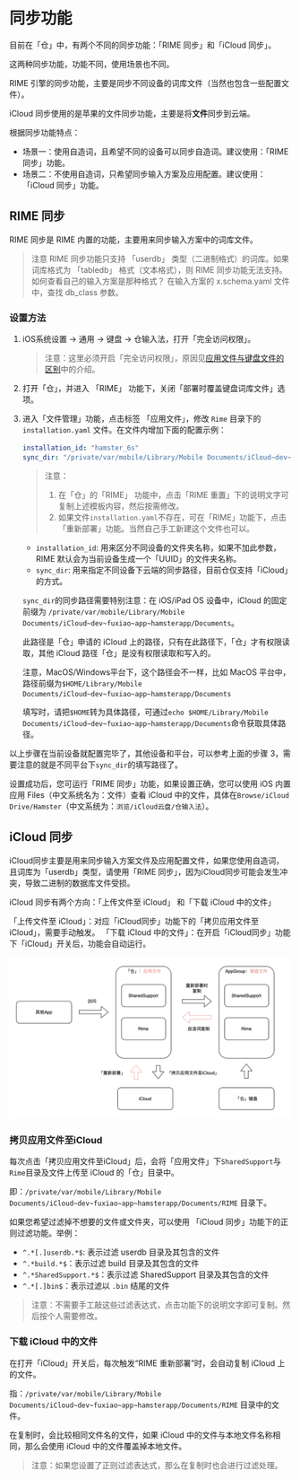 # 同步功能

目前在「仓」中，有两个不同的同步功能：「RIME 同步」和「iCloud 同步」。

这两种同步功能，功能不同，使用场景也不同。

RIME 引擎的同步功能，主要是同步不同设备的词库文件（当然也包含一些配置文件）。

iCloud 同步使用的是苹果的文件同步功能，主要是将**文件**同步到云端。

根据同步功能特点：

* 场景一：使用自造词，且希望不同的设备可以同步自造词。建议使用：「RIME 同步」功能。
* 场景二：不使用自造词，只希望同步输入方案及应用配置。建议使用：「iCloud 同步」功能。


## RIME 同步

RIME 同步是 RIME 内置的功能，主要用来同步输入方案中的词库文件。

> 注意
> RIME 同步功能只支持 「userdb」 类型（二进制格式）的词库。如果词库格式为 「tabledb」 格式（文本格式），则 RIME 同步功能无法支持。
> 如何查看自己的输入方案是那种格式？
> 在输入方案的 x.schema.yaml 文件中，查找 db_class 参数。

### 设置方法

1. iOS系统设置 -> 通用 -> 键盘 -> 仓输入法，打开「完全访问权限」。

    > 注意：这里必须开启「完全访问权限」，原因见[应用文件与键盘文件的区别](FilesManager.html#应用文件与键盘文件的区别)中的介绍。

2. 打开「仓」，并进入 「RIME」 功能下，关闭「部署时覆盖键盘词库文件」选项。

3. 进入「文件管理」功能，点击标签 「应用文件」，修改 `Rime` 目录下的 `installation.yaml` 文件。在文件内增加下面的配置示例：

    ```yaml
    installation_id: "hamster_6s"
    sync_dir: "/private/var/mobile/Library/Mobile Documents/iCloud~dev~fuxiao~app~hamsterapp/Documents/sync"
    ```

    > 注意：
    > 1. 在「仓」的「RIME」 功能中，点击「RIME 重置」下的说明文字可复制上述模板内容，然后按需修改。
    > 2. 如果文件`installation.yaml`不存在，可在「RIME」功能下，点击「重新部署」功能。当然自己手工新建这个文件也可以。

    * `installation_id`: 用来区分不同设备的文件夹名称，如果不加此参数，RIME 默认会为当前设备生成一个「UUID」的文件夹名称。
    * `sync_dir`: 用来指定不同设备下云端的同步路径，目前仓仅支持「iCloud」的方式。

    `sync_dir`的同步路径需要特别注意：在 iOS/iPad OS 设备中，iCloud 的固定前缀为 `/private/var/mobile/Library/Mobile Documents/iCloud~dev~fuxiao~app~hamsterapp/Documents`。

    此路径是「仓」申请的 iCloud 上的路径，只有在此路径下，「仓」才有权限读取，其他 iCloud 路径「仓」是没有权限读取和写入的。
    
    注意，MacOS/Windows平台下，这个路径会不一样，比如 MacOS 平台中，路径前缀为`$HOME/Library/Mobile Documents/iCloud~dev~fuxiao~app~hamsterapp/Documents`
    
    填写时，请把`$HOME`转为具体路径，可通过`echo $HOME/Library/Mobile Documents/iCloud~dev~fuxiao~app~hamsterapp/Documents`命令获取具体路径。


以上步骤在当前设备就配置完毕了，其他设备和平台，可以参考上面的步骤 3，需要注意的就是不同平台下`sync_dir`的填写路径了。

设置成功后，您可运行「RIME 同步」功能，如果设置正确，您可以使用 iOS 内置应用 Files（中文系统名为：文件）查看 iCloud 中的文件，具体在`Browse/iCloud Drive/Hamster`（中文系统为：`浏览/iCloud云盘/仓输入法`）。

## iCloud 同步

iCloud同步主要是用来同步输入方案文件及应用配置文件，如果您使用自造词，且词库为「userdb」类型，请使用「RIME 同步」，因为iCloud同步可能会发生冲突，导致二进制的数据库文件受损。

iCloud 同步有两个方向：「上传文件至 iCloud」 和「下载 iCloud 中的文件」

「上传文件至 iCloud」：对应「iCloud同步」功能下的「拷贝应用文件至iCloud」，需要手动触发。
「下载 iCloud 中的文件」：在开启「iCloud同步」功能下「iCloud」开关后，功能会自动运行。

![iCloud同步](images/Sync_002.png)

### 拷贝应用文件至iCloud

每次点击「拷贝应用文件至iCloud」后，会将「应用文件」下`SharedSupport`与`Rime`目录及文件上传至 iCloud 的「仓」目录中。

即：`/private/var/mobile/Library/Mobile Documents/iCloud~dev~fuxiao~app~hamsterapp/Documents/RIME` 目录下。

如果您希望过滤掉不想要的文件或文件夹，可以使用 「iCloud 同步」功能下的正则过滤功能。举例：

* `^.*[.]userdb.*$`: 表示过滤 userdb 目录及其包含的文件
* `^.*build.*$`：表示过滤 build 目录及其包含的文件
* `^.*SharedSupport.*$`：表示过滤 SharedSupport 目录及其包含的文件
* `^.*[.]bin$`：表示过滤以 `.bin` 结尾的文件

> 注意：不需要手工敲这些过滤表达式，点击功能下的说明文字即可复制。然后按个人需要修改。

### 下载 iCloud 中的文件

在打开「iCloud」开关后，每次触发“RIME 重新部署”时，会自动复制 iCloud 上的文件。

指：`/private/var/mobile/Library/Mobile Documents/iCloud~dev~fuxiao~app~hamsterapp/Documents/RIME` 目录中的文件。

在复制时，会比较相同文件名的文件，如果 iCloud 中的文件与本地文件名称相同，那么会使用 iCloud 中的文件覆盖掉本地文件。

> 注意：如果您设置了正则过滤表达式，那么在复制时也会进行过滤处理。
